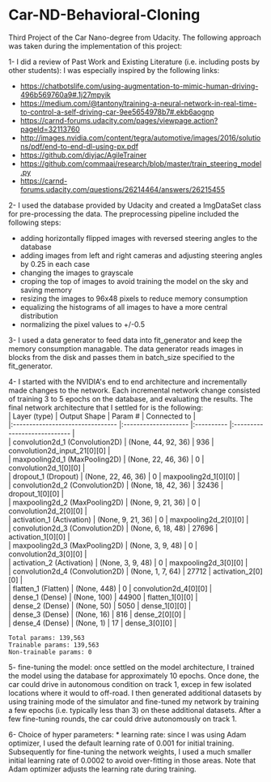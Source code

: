 # Car-ND-Behavioral-Cloning

Third Project of the Car Nano-degree from Udacity. The following approach was taken during the implementation of this project:

1- I did a review of Past Work and Existing Literature (i.e. including posts by other students):
I was especially inspired by the following links:  
   * https://chatbotslife.com/using-augmentation-to-mimic-human-driving-496b569760a9#.1j27mpyik  
   * https://medium.com/@tantony/training-a-neural-network-in-real-time-to-control-a-self-driving-car-9ee5654978b7#.ekb6aognp  
   * https://carnd-forums.udacity.com/pages/viewpage.action?pageId=32113760  
   * http://images.nvidia.com/content/tegra/automotive/images/2016/solutions/pdf/end-to-end-dl-using-px.pdf  
   * https://github.com/diyjac/AgileTrainer  
   * https://github.com/commaai/research/blob/master/train_steering_model.py  
   * https://carnd-forums.udacity.com/questions/26214464/answers/26215455  

2- I used the database provided by Udacity and created a ImgDataSet class for pre-processing the data. The preprocessing pipeline included the following steps:
   * adding horizontally flipped images with reversed steering angles to the database  
   * adding images from left and right cameras and adjusting steering angles by 0.25 in each case  
   * changing the images to grayscale  
   * croping the top of images to avoid training the model on the sky and saving memory  
   * resizing the images to 96x48 pixels to reduce memory consumption  
   * equalizing the histograms of all images to have a more central distribution  
   * normalizing the pixel values to +/-0.5  

3- I used a data generator to feed data into fit_generator and keep the memory consumption managable. The data generator reads images in blocks from the disk and passes them in batch_size specified to the fit_generator.

4- I started with the NVIDIA's end to end architecture and incrementally made changes to the network. Each incremental network change consisted of training 3 to 5 epochs on the database, and evaluating the results. The final network architecture that I settled for is the following:  
    | Layer (type)                     | Output Shape         | Param #    | Connected to                 |     
    |:-------------------------------- |:-------------------- |:---------- |:---------------------------- |     
	| convolution2d_1 (Convolution2D)  | (None, 44, 92, 36)   | 936        | convolution2d_input_21[0][0] |     
	| maxpooling2d_1 (MaxPooling2D)    | (None, 22, 46, 36)   | 0          | convolution2d_1[0][0]        |     
	| dropout_1 (Dropout)              | (None, 22, 46, 36)   | 0          | maxpooling2d_1[0][0]         |     
	| convolution2d_2 (Convolution2D)  | (None, 18, 42, 36)   | 32436      | dropout_1[0][0]              |     
	| maxpooling2d_2 (MaxPooling2D)    | (None, 9, 21, 36)    | 0          | convolution2d_2[0][0]        |     
	| activation_1 (Activation)        | (None, 9, 21, 36)    | 0          | maxpooling2d_2[0][0]         |     
	| convolution2d_3 (Convolution2D)  | (None, 6, 18, 48)    | 27696      | activation_1[0][0]           |     
	| maxpooling2d_3 (MaxPooling2D)    | (None, 3, 9, 48)     | 0          | convolution2d_3[0][0]        |     
	| activation_2 (Activation)        | (None, 3, 9, 48)     | 0          | maxpooling2d_3[0][0]         |     
	| convolution2d_4 (Convolution2D)  | (None, 1, 7, 64)     | 27712      | activation_2[0][0]           |     
	| flatten_1 (Flatten)              | (None, 448)          | 0          | convolution2d_4[0][0]        |     
	| dense_1 (Dense)                  | (None, 100)          | 44900      | flatten_1[0][0]              |     
	| dense_2 (Dense)                  | (None, 50)           | 5050       | dense_1[0][0]                |     
	| dense_3 (Dense)                  | (None, 16)           | 816        | dense_2[0][0]                |     
	| dense_4 (Dense)                  | (None, 1)            | 17         | dense_3[0][0]                |     

	Total params: 139,563
	Trainable params: 139,563
	Non-trainable params: 0
	


5- fine-tuning the model: once settled on the model architecture, I trained the model using the database for approximately 10 epochs. Once done, the car could drive in autonomous condition on track 1, excep in few isolated locations where it would to off-road. I then generated additional datasets by using training mode of the simulator and fine-tuned my network by training a few epochs (i.e. typically less than 3) on these additional datasets. After a few fine-tuning rounds, the car could drive autonomously on track 1.

6- Choice of hyper parameters:
    * learning rate: since I was using Adam optimizer, I used the default learning rate of 0.001 for initial training. Subsequently for fine-tuning the network weights, I used a much smaller initial learning rate of 0.0002 to avoid over-fitting in those areas. Note that Adam optimizer adjusts the learning rate during training.